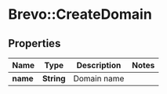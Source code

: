 # Brevo::CreateDomain

## Properties
Name | Type | Description | Notes
------------ | ------------- | ------------- | -------------
**name** | **String** | Domain name | 


